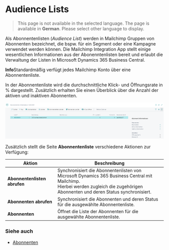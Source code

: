 # Audience Lists

> This page is not available in the selected language. The page is available in **German**. Please select other language to display.

Als Abonnentenlisten (_Audience List_) werden in Mailchimp Gruppen von Abonnenten bezeichnet, die bspw. für ein Segment oder eine Kampagne verwendet werden können. Die Mailchimp Integration App stellt einige wesentlichen Informationen aus der Abonenntenlisten bereit und erlaubt die Verwaltung der Listen in Microsoft Dynamics 365 Business Central.

<div class="alert alert-info">
    <i class="fa-duotone fa-solid fa-circle-info fa-xl"></i>
    <strong>Info</strong>Standardmäßig verfügt jedes Mailchimp Konto über eine Abonnentenliste.
</div>

In der Abonnentenliste wird die durchschnittliche Klick- und Öffnungsrate in % dargestellt. Zusätzlich erhalten Sie einen Überblick über die Anzahl der aktiven und inaktiven Abonnenten.

![Abonnentenliste](/assets/images/365-business-mailchimp-integration/audience-list-de.png)

Zusätzlich stellt die Seite **Abonnentenliste** verschiedene Aktionen zur Verfügung:

| Aktion | Beschreibung |
| --- | --- |
| **Abonnentenlisten abrufen** | Synchronisiert die Abonnentenlisten von Microsoft Dynamics 365 Business Central mit Mailchimp.<br>Hierbei werden zugleich die zugehörigen Abonnenten und deren Status synchronisiert. |
| **Abonnenten abrufen** | Synchronisiert die Abonnenten und deren Status für die ausgewählte Abonnentenliste. |
| **Abonnenten** | Öffnet die Liste der Abonnenten für die ausgewählte Abonnentenliste. |

### Siehe auch
 - [Abonnenten](audience.md)